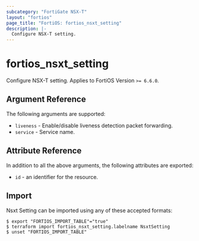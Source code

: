 ```yaml
---
subcategory: "FortiGate NSX-T"
layout: "fortios"
page_title: "FortiOS: fortios_nsxt_setting"
description: |-
  Configure NSX-T setting.
---
```


# fortios_nsxt_setting
Configure NSX-T setting. Applies to FortiOS Version `>= 6.6.0`.

## Argument Reference

The following arguments are supported:

* `liveness` - Enable/disable liveness detection packet forwarding.
* `service` - Service name.


## Attribute Reference

In addition to all the above arguments, the following attributes are exported:
* `id` - an identifier for the resource.

## Import

Nsxt Setting can be imported using any of these accepted formats:
```
$ export "FORTIOS_IMPORT_TABLE"="true"
$ terraform import fortios_nsxt_setting.labelname NsxtSetting
$ unset "FORTIOS_IMPORT_TABLE"
```
